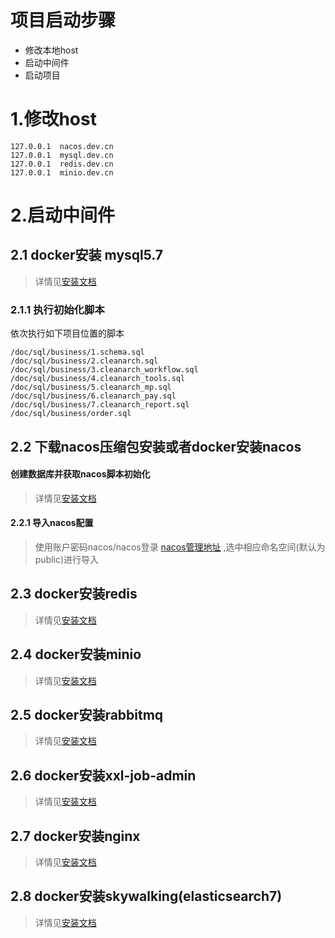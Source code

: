 # 项目启动步骤

* 修改本地host
* 启动中间件
* 启动项目

# 1.修改host
```shell
127.0.0.1  nacos.dev.cn
127.0.0.1  mysql.dev.cn
127.0.0.1  redis.dev.cn
127.0.0.1  minio.dev.cn
```

# 2.启动中间件
## 2.1 docker安装 mysql5.7
>详情见[安装文档](https://www.yuque.com/yuque_lihaifeng/cloudnative/docker-mysql)

### 2.1.1 执行初始化脚本
依次执行如下项目位置的脚本
```shell
/doc/sql/business/1.schema.sql
/doc/sql/business/2.cleanarch.sql
/doc/sql/business/3.cleanarch_workflow.sql
/doc/sql/business/4.cleanarch_tools.sql
/doc/sql/business/5.cleanarch_mp.sql
/doc/sql/business/6.cleanarch_pay.sql
/doc/sql/business/7.cleanarch_report.sql
/doc/sql/business/order.sql
```

## 2.2 下载nacos压缩包安装或者docker安装nacos
#### 创建数据库并获取nacos脚本初始化
>详情见[安装文档](https://www.yuque.com/yuque_lihaifeng/cloudnative/docker-nacos)

#### 2.2.1 导入nacos配置
>使用账户密码nacos/nacos登录 [nacos管理地址](http://localhost:8848/nacos) ,选中相应命名空间(默认为public)进行导入

## 2.3 docker安装redis
>详情见[安装文档](https://www.yuque.com/yuque_lihaifeng/cloudnative/docker-redis)

## 2.4 docker安装minio
>详情见[安装文档](https://www.yuque.com/yuque_lihaifeng/cloudnative/docker-minio)

## 2.5 docker安装rabbitmq
>详情见[安装文档](https://www.yuque.com/yuque_lihaifeng/cloudnative/docker-rabbitmq)

## 2.6 docker安装xxl-job-admin
>详情见[安装文档](https://www.yuque.com/yuque_lihaifeng/cloudnative/docker-xxl-job-admin)

## 2.7 docker安装nginx
>详情见[安装文档](https://www.yuque.com/yuque_lihaifeng/cloudnative/docker-nginx)

## 2.8 docker安装skywalking(elasticsearch7)
>详情见[安装文档](https://www.yuque.com/yuque_lihaifeng/cloudnative/docker-skywalking)
